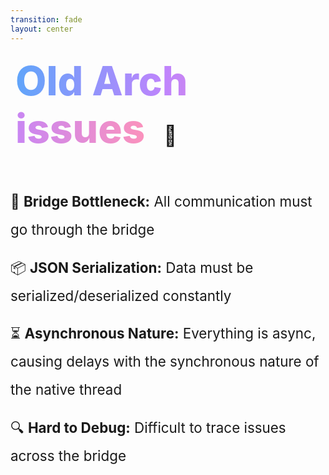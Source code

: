 ```yaml
---
transition: fade
layout: center
---
```


<div
  v-motion
  :initial="{ x: -80 }"
  :enter="{ x: 0 }"
  :click-3="{ x: 80 }"
  :leave="{ x: 1000 }"
  style="font-size: 4rem; font-weight: 800; padding: 0.5rem; display: inline-block; line-height: 1.2;"
>
  <span style="background: linear-gradient(to right, rgb(96, 165, 250), rgb(192, 132, 252), rgb(251, 146, 188)); -webkit-background-clip: text; -webkit-text-fill-color: transparent; background-clip: text;">Old Arch issues</span> 
  <span style="font-size: 2rem; margin-left: 1rem;">🐌</span>
</div>

<div style="margin-top: 3rem; font-size: 1.4rem; line-height: 2;">
  <ul style="list-style-type: none; padding: 0;">
    <li v-click style="margin-bottom: 1rem;">
      🌉 <strong>Bridge Bottleneck:</strong> All communication must go through the bridge
    </li>
    <li v-click style="margin-bottom: 1rem;">
      📦 <strong>JSON Serialization:</strong> Data must be serialized/deserialized constantly
    </li>
    <li v-click style="margin-bottom: 1rem;">
      ⏳ <strong>Asynchronous Nature:</strong> Everything is async, causing delays with the synchronous nature of the native thread
    </li>
    <li v-click style="margin-bottom: 1rem;">
      🔍 <strong>Hard to Debug:</strong> Difficult to trace issues across the bridge
    </li>
  </ul>
</div>

<!--
The old architecture has a few issues that make it less than ideal.

The first issue is that all communication must go through the bridge. This is a bottleneck because it adds latency to the communication between the JS thread and the native thread.

The second issue is that the data must be serialized/deserialized constantly. This is a performance issue because it adds overhead to the communication between the JS thread and the native thread.

The third issue is that everything is async. This is a performance issue because it adds latency to the communication between the JS thread and the native thread. Meaning it can result in skipped frames and UI jank.
-->
